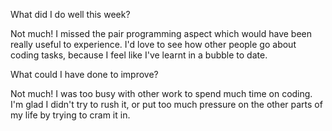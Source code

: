 What did I do well this week?

Not much! I missed the pair programming aspect which would have been really useful to experience. I'd love to see how other people go about coding tasks, because I feel like I've learnt in a bubble to date.

What could I have done to improve?

Not much! I was too busy with other work to spend much time on coding. I'm glad I didn't try to rush it, or put too much pressure on the other parts of my life by trying to cram it in.
